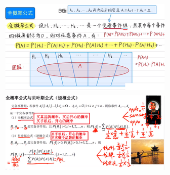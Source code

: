![](../photo/Pasted%20image%2020240422164119.png)

![](../photo/Pasted%20image%2020240416121655.png)
